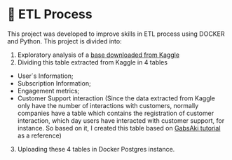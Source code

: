 # 📖 ETL Process
This project was developed to improve skills in ETL process using DOCKER and Python. 
This project is divided into:
1. Exploratory analysis of a [base downloaded from Kaggle]([https://www.kaggle.com/datasets/mlg-ulb/creditcardfraud/](https://www.kaggle.com/datasets/arnavsmayan/amazon-prime-userbase-dataset))
2. Dividing this table extracted from Kaggle in 4 tables
- User`s Information;
- Subscription Information;
- Engagement metrics;
- Customer Support interaction (Since the data extracted from Kaggle only have the number of interactions with customers, normally companies have a table which contains the registration of customer interaction, which day users have interacted with customer support, for instance. So based on it, I created this table based on [GabsAki tutorial](https://github.com/GabsAki/gb_mysql_db) as a  reference)
3. Uploading these 4 tables in Docker Postgres instance. 
